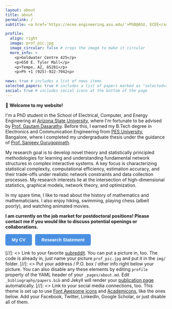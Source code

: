 ```yaml
---
layout: about
title: about
permalink: /
subtitle: <a href='https://ecee.engineering.asu.edu/'>PhD@ASU, ECEE</a>.

profile:
  align: right
  image: prof_pic.jpg
  image_circular: false # crops the image to make it circular
  more_info: >
    <p>Goldwater Centre 425</p>
    <p>650 E. Tyler Mall</p>
    <p>Tempe, AZ, 85281</p>
    <p>Ph +1 (925)-922-7942<p>

news: true # includes a list of news items
selected_papers: true # includes a list of papers marked as "selected={true}"
social: true # includes social icons at the bottom of the page
---
```


:wave: **Welcome to my website!**

I'm a PhD student in the School of Electrical, Computer, and Energy Engineering at <a href="http://www.asu.edu/">Arizona State University</a>, where I'm fortunate to be advised by <a href="https://search.asu.edu/profile/1176368">Prof. Gautam Dasarathy</a>. Before this, I earned my B.Tech degree in Electronics and Communication Engineering from <a href="http://ec.pes.edu">PES University</a>, Bangalore, where I completed my undergraduate thesis under the guidance of <a href="http://sites.google.com/a/pes.edu/sanjeevg/">Prof. Sanjeev Gurugopinath</a>.

My research goal is to develop novel theory and statistically principled methodologies for learning and understanding fundamental network structures in complex interactive systems. A key focus is characterizing statistical complexity, computational efficiency, estimation accuracy, and their trade-offs under realistic network constraints and data collection processes. My research interests lie at the intersection of high-dimensional statistics, graphical models, network theory, and optimization.

 In my spare time, I like to read about the history of mathematics and mathematicians. I also enjoy hiking, swimming, playing chess (albeit poorly), and watching animated movies.

 **I am currently on the job market for postdoctoral positions! Please contact me if you would like to discuss potential openings or collaborations.**

 <div style="display: flex; gap: 10px;">
  <a href="{{ site.baseurl }}/assets/pdf/Anirudh_Rayas_CV.pdf" target="_blank">
    <button style="background-color: #4a90e2; color: white; border: none; padding: 10px 20px; border-radius: 5px; font-size: 14px; cursor: pointer;">
      <strong>My CV</strong>
    </button>
  </a>

  <a href="{{ site.baseurl }}/assets/pdf/Research_statement.pdf" target="_blank">
    <button style="background-color: #4a90e2; color: white; border: none; padding: 10px 20px; border-radius: 5px; font-size: 14px; cursor: pointer;">
      <strong>Research Statement</strong>
    </button>
  </a>
</div>




 [//]: <> Link to your favorite [subreddit](http://reddit.com). You can put a picture in, too. The code is already in, just name your picture `prof_pic.jpg` and put it in the `img/` folder.
 [//]: <> Put your address / P.O. box / other info right below your picture. You can also disable any these elements by editing `profile` property of the YAML header of your `_pages/about.md`. Edit `_bibliography/papers.bib` and Jekyll will render your [publication page](/al-folio/publications/) automatically.
 [//]: <> Link to your social media connections, too. This theme is set up to use [Font Awesome icons](http://fortawesome.github.io/Font-Awesome/) and [Academicons](https://jpswalsh.github.io/academicons/), like the ones below. Add your Facebook, Twitter, LinkedIn, Google Scholar, or just disable all of them.
